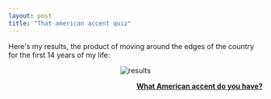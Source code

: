 ```yaml
---
layout: post
title: "That american accent quiz"
---
```




<p>Here's my results, the product of moving around the edges of the country for the first 14 years of my life:</p>
<p align="center">
<img src="http://www.cwinters.com/images/blog/american_accent_results.png" alt="results"/>
</p>

<p align="right">
<a href="http://www.gotoquiz.com/what_american_accent_do_you_have"><b>What American accent do you have?</b></a>
</p>



